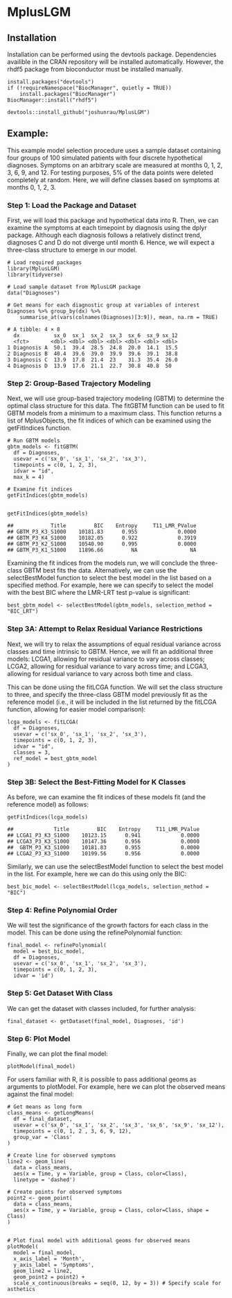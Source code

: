 # MplusLGM

## Installation

Installation can be performed using the devtools package. Dependencies availible in the CRAN
repository will be installed automatically. However, the rhdf5 package from bioconductor must
be installed manually.
    
    install.packages("devtools")
    if (!requireNamespace("BiocManager", quietly = TRUE))
        install.packages("BiocManager")
    BiocManager::install("rhdf5")
    
    devtools::install_github("joshunrau/MplusLGM")

## Example:

This example model selection procedure uses a sample dataset containing four groups 
of 100 simulated patients with four discrete hypothetical diagnoses. Symptoms on an 
arbitrary scale are measured at months 0, 1, 2, 3, 6, 9, and 12. For testing purposes, 
5% of the data points were deleted completely at random. Here, we will define classes 
based on symptoms at months 0, 1, 2, 3. 

### Step 1: Load the Package and Dataset

First, we will load this package and hypothetical data into R. Then, we can examine the
symptoms at each timepoint by diagnosis using the dplyr package. Although each diagnosis 
follows a relatively distinct trend, diagnoses C and D do not diverge until month 6. Hence, 
we will expect a three-class structure to emerge in our model.

```
# Load required packages
library(MplusLGM)
library(tidyverse)

# Load sample dataset from MplusLGM package
data("Diagnoses")

# Get means for each diagnostic group at variables of interest
Diagnoses %>% group_by(dx) %>% 
    summarise_at(vars(colnames(Diagnoses)[3:9]), mean, na.rm = TRUE)
```
```
# A tibble: 4 × 8
  dx           sx_0  sx_1  sx_2  sx_3  sx_6  sx_9 sx_12
  <fct>       <dbl> <dbl> <dbl> <dbl> <dbl> <dbl> <dbl>
1 Diagnosis A  50.1  39.4  28.5  24.8  20.0  14.1  15.5
2 Diagnosis B  40.4  39.6  39.0  39.9  39.6  39.1  38.8
3 Diagnosis C  13.9  17.8  21.4  23    31.3  35.4  26.0
4 Diagnosis D  13.9  17.6  21.1  22.7  30.8  40.8  50  
```
    
### Step 2: Group-Based Trajectory Modeling

Next, we will use group-based trajectory modeling (GBTM) to determine the optimal 
class structure for this data. The fitGBTM function can be used to fit GBTM models
from a minimum to a maximum class. This function returns a list of MplusObjects, the
fit indices of which can be examined using the getFitIndices function.

```
# Run GBTM models
gbtm_models <- fitGBTM(
  df = Diagnoses,
  usevar = c('sx_0', 'sx_1', 'sx_2', 'sx_3'),
  timepoints = c(0, 1, 2, 3),
  idvar = "id",
  max_k = 4)

# Examine fit indices
getFitIndices(gbtm_models)
```
```
```


    


```
getFitIndices(gbtm_models)
```

```
##            Title         BIC    Entropy     T11_LMR_PValue
## GBTM_P3_K3_S1000    10181.83      0.955             0.0000
## GBTM_P3_K4_S1000    10182.05      0.922             0.3919
## GBTM_P3_K2_S1000    10540.90      0.995             0.0000
## GBTM_P3_K1_S1000    11896.66         NA                 NA
```
 
Examining the fit indices from the models run, we will conclude the three-class GBTM 
best fits the data. Alternatively, we can use the selectBestModel function to select 
the best model in the list based on a specified method. For example, here we can specify
to select the model with the best BIC where the LMR-LRT test p-value is significant:

    best_gbtm_model <- selectBestModel(gbtm_models, selection_method = "BIC_LRT")

### Step 3A: Attempt to Relax Residual Variance Restrictions

Next, we will try to relax the assumptions of equal residual variance across classes
and time intrinsic to GBTM. Hence, we will fit an additional three models: LCGA1, allowing
for residual variance to vary across classes; LCGA2, allowing for residual variance to 
vary across time; and LCGA3, allowing for residual variance to vary across both time
and class. 

This can be done using the fitLCGA function. We will set the class structure to three, 
and specify the three-class GBTM model previously fit as the reference model (i.e., it will 
be included in the list returned by the fitLCGA function, allowing for easier model comparison):

    lcga_models <- fitLCGA(
      df = Diagnoses,
      usevar = c('sx_0', 'sx_1', 'sx_2', 'sx_3'),
      timepoints = c(0, 1, 2, 3),
      idvar = "id",
      classes = 3,
      ref_model = best_gbtm_model
    )

### Step 3B: Select the Best-Fitting Model for K Classes

As before, we can examine the fit indices of these models fit (and the reference 
model) as follows:

```
getFitIndices(lcga_models)
```

```
##             Title         BIC    Entropy     T11_LMR_PValue
## LCGA1_P3_K3_S1000    10123.15      0.941             0.0000
## LCGA3_P3_K3_S1000    10147.36      0.956             0.0000
##  GBTM_P3_K3_S1000    10181.83      0.955             0.0000
## LCGA2_P3_K3_S1000    10199.56      0.956             0.0000
```

Similarly, we can use the selectBestModel function to select the best 
model in the list. For example, here we can do this using only the BIC:

    best_bic_model <- selectBestModel(lcga_models, selection_method = "BIC")

### Step 4: Refine Polynomial Order

We will test the significance of the growth factors for each class in
the model. This can be done using the refinePolynomial function:

    final_model <- refinePolynomial(
      model = best_bic_model, 
      df = Diagnoses, 
      usevar = c('sx_0', 'sx_1', 'sx_2', 'sx_3'),
      timepoints = c(0, 1, 2, 3),
      idvar = 'id')
   
### Step 5: Get Dataset With Class

We can get the dataset with classes included, for further analysis:

    final_dataset <- getDataset(final_model, Diagnoses, 'id')
    

### Step 6: Plot Model

Finally, we can plot the final model:

    plotModel(final_model)
    
For users familiar with R, it is possible to pass additional geoms as arguments to plotModel. For example, here we can plot the observed means against the final model:

    # Get means as long form
    class_means <- getLongMeans(
      df = final_dataset,
      usevar = c('sx_0', 'sx_1', 'sx_2', 'sx_3', 'sx_6', 'sx_9', 'sx_12'),
      timepoints = c(0, 1, 2 , 3, 6, 9, 12),
      group_var = 'Class'
    )

    # Create line for observed symptoms
    line2 <- geom_line(
      data = class_means, 
      aes(x = Time, y = Variable, group = Class, color=Class), 
      linetype = 'dashed')

    # Create points for observed symptoms
    point2 <- geom_point(
      data = class_means, 
      aes(x = Time, y = Variable, group = Class, color=Class, shape = Class)
    )


    # Plot final model with additional geoms for observed means
    plotModel(
      model = final_model, 
      x_axis_label = 'Month', 
      y_axis_label = 'Symptoms', 
      geom_line2 = line2,
      geom_point2 = point2) + 
      scale_x_continuous(breaks = seq(0, 12, by = 3)) # Specify scale for asthetics
  

